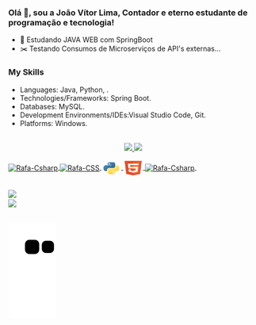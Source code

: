 
### Olá 👋, sou a João Vítor Lima, Contador e eterno estudante de programação e tecnologia!

 - 📘 Estudando JAVA WEB com SpringBoot 
 - ✂️ Testando Consumos de Microserviços de API's externas...

### My Skills 
* Languages: Java, Python, .
* Technologies/Frameworks: Spring Boot.
* Databases: MySQL.
* Development Environments/IDEs:Visual Studio Code, Git.
* Platforms: Windows.

</br>
<div align="center">
  <a href="https://github.com/JOAOVITORLIMAS">
  <img height="150em" src="https://github-readme-stats.vercel.app/api?username=JOAOVITORLIMAS&show_icons=true&theme=dracula&include_all_commits=true&count_private=true"/>
  <img height="100em" src="https://github-readme-stats.vercel.app/api/top-langs/?username=JOAOVITORLIMAS&layout=compact&langs_count=7&theme=dracula"/>
</div>



<div style="display: inline_block"><br>

  <img align="center" alt="Rafa-Csharp" height="30" width="40" src="https://cdn.jsdelivr.net/gh/devicons/devicon/icons/java/java-original-wordmark.svg">
  <img align="center" alt="Rafa-CSS" height="30" width="40"  src="https://cdn.jsdelivr.net/gh/devicons/devicon/icons/spring/spring-original-wordmark.svg"/>
  <img align="center" alt="Rafa-Python" height="30" width="40" src="https://raw.githubusercontent.com/devicons/devicon/master/icons/python/python-original.svg">
  <img align="center" alt="Rafa-HTML" height="30" width="40" src="https://raw.githubusercontent.com/devicons/devicon/master/icons/html5/html5-original.svg">
  <img align="center" alt="Rafa-Csharp" height="30" width="40" src="https://cdn.jsdelivr.net/gh/devicons/devicon/icons/filezilla/filezilla-plain.svg" />
  <img  />
  
  ##
  
 <div>
 
  <a href="https://www.instagram.com/jvlimas" target="_blank"><img src="https://img.shields.io/badge/-Instagram-%23E4405F?style=for-the-badge&logo=instagram&logoColor=white" target="_blank"></a> 	
  <a href="https://www.linkedin.com/in/joaovitorlima/" target="_blank"><img src="https://img.shields.io/badge/-LinkedIn-%230077B5?style=for-the-badge&logo=linkedin&logoColor=white" target="_blank"></a> 
 <div>
 
 ##

  
![Snake animation](https://github.com/rafaballerini/rafaballerini/blob/output/github-contribution-grid-snake.svg)

